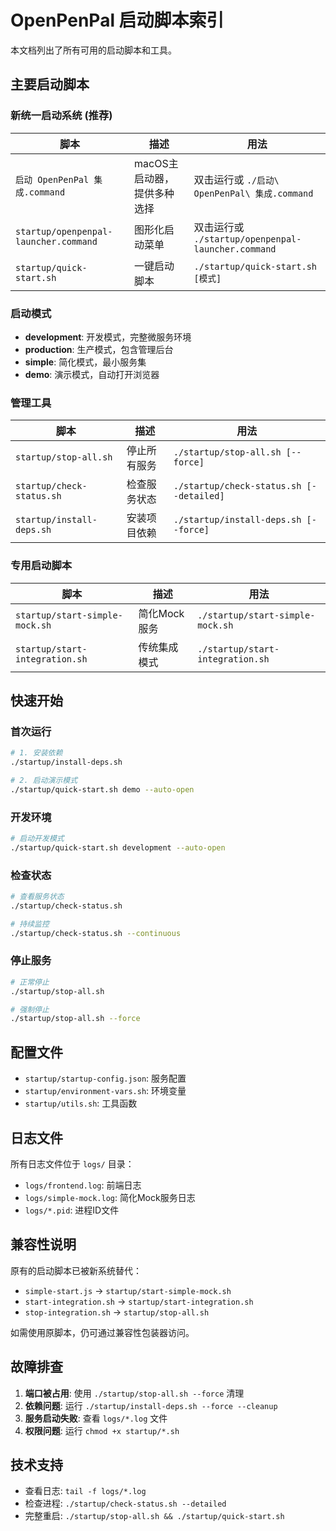 # OpenPenPal 启动脚本索引

本文档列出了所有可用的启动脚本和工具。

## 主要启动脚本

### 新统一启动系统 (推荐)

| 脚本 | 描述 | 用法 |
|------|------|------|
| `启动 OpenPenPal 集成.command` | macOS主启动器，提供多种选择 | 双击运行或 `./启动\ OpenPenPal\ 集成.command` |
| `startup/openpenpal-launcher.command` | 图形化启动菜单 | 双击运行或 `./startup/openpenpal-launcher.command` |
| `startup/quick-start.sh` | 一键启动脚本 | `./startup/quick-start.sh [模式]` |

### 启动模式

- **development**: 开发模式，完整微服务环境
- **production**: 生产模式，包含管理后台
- **simple**: 简化模式，最小服务集
- **demo**: 演示模式，自动打开浏览器

### 管理工具

| 脚本 | 描述 | 用法 |
|------|------|------|
| `startup/stop-all.sh` | 停止所有服务 | `./startup/stop-all.sh [--force]` |
| `startup/check-status.sh` | 检查服务状态 | `./startup/check-status.sh [--detailed]` |
| `startup/install-deps.sh` | 安装项目依赖 | `./startup/install-deps.sh [--force]` |

### 专用启动脚本

| 脚本 | 描述 | 用法 |
|------|------|------|
| `startup/start-simple-mock.sh` | 简化Mock服务 | `./startup/start-simple-mock.sh` |
| `startup/start-integration.sh` | 传统集成模式 | `./startup/start-integration.sh` |

## 快速开始

### 首次运行
```bash
# 1. 安装依赖
./startup/install-deps.sh

# 2. 启动演示模式
./startup/quick-start.sh demo --auto-open
```

### 开发环境
```bash
# 启动开发模式
./startup/quick-start.sh development --auto-open
```

### 检查状态
```bash
# 查看服务状态
./startup/check-status.sh

# 持续监控
./startup/check-status.sh --continuous
```

### 停止服务
```bash
# 正常停止
./startup/stop-all.sh

# 强制停止
./startup/stop-all.sh --force
```

## 配置文件

- `startup/startup-config.json`: 服务配置
- `startup/environment-vars.sh`: 环境变量
- `startup/utils.sh`: 工具函数

## 日志文件

所有日志文件位于 `logs/` 目录：
- `logs/frontend.log`: 前端日志
- `logs/simple-mock.log`: 简化Mock服务日志
- `logs/*.pid`: 进程ID文件

## 兼容性说明

原有的启动脚本已被新系统替代：
- `simple-start.js` → `startup/start-simple-mock.sh`
- `start-integration.sh` → `startup/start-integration.sh`
- `stop-integration.sh` → `startup/stop-all.sh`

如需使用原脚本，仍可通过兼容性包装器访问。

## 故障排查

1. **端口被占用**: 使用 `./startup/stop-all.sh --force` 清理
2. **依赖问题**: 运行 `./startup/install-deps.sh --force --cleanup`
3. **服务启动失败**: 查看 `logs/*.log` 文件
4. **权限问题**: 运行 `chmod +x startup/*.sh`

## 技术支持

- 查看日志: `tail -f logs/*.log`
- 检查进程: `./startup/check-status.sh --detailed`
- 完整重启: `./startup/stop-all.sh && ./startup/quick-start.sh`
